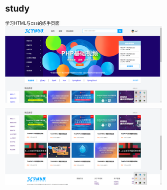 # study
学习HTML与css的练手页面
<img src=".\01.PNG" style="zoom:50%;" />

<img src=".\02.PNG" style="zoom:50%;" />
